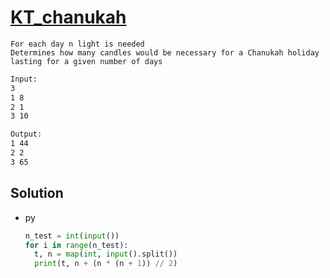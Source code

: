 # [KT_chanukah](https://open.kattis.com/problems/chanukah)

```en
For each day n light is needed
Determines how many candles would be necessary for a Chanukah holiday lasting for a given number of days
```

```txt
Input:
3
1 8
2 1
3 10

Output:
1 44
2 2
3 65
```

## Solution

* py

  ```py
  n_test = int(input())
  for i in range(n_test):
    t, n = map(int, input().split())
    print(t, n + (n * (n + 1)) // 2)
  ```
